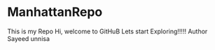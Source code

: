 # ManhattanRepo
This is my  Repo
Hi, welcome to GitHuB
Lets start Exploring!!!!!
Author Sayeed unnisa
